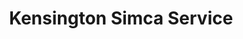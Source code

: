 ---
title: "Kensington Simca Service"
url: /kensington/kensington-simca-service/
shop: car repair
---